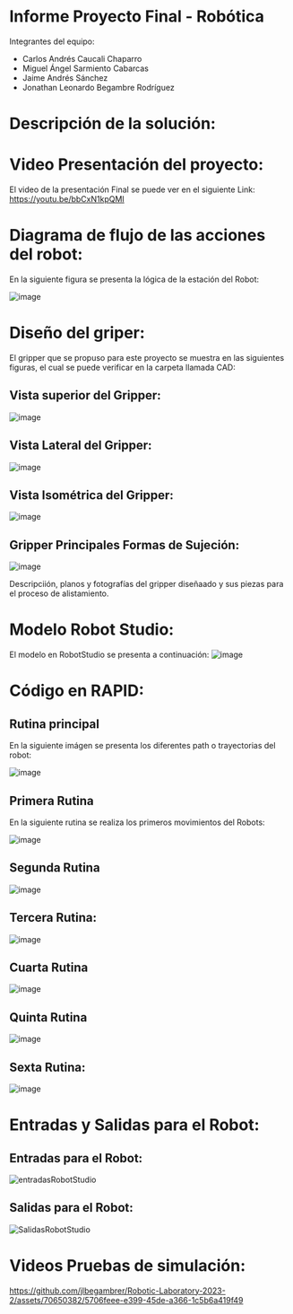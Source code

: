 # Informe Proyecto Final - Robótica
Integrantes del equipo:

- Carlos Andrés Caucali Chaparro
- Miguel Ángel Sarmiento Cabarcas
- Jaime Andrés Sánchez 
- Jonathan Leonardo Begambre Rodríguez

# Descripción de la solución:

# Video Presentación del proyecto:
El video de la presentación Final se puede ver en el siguiente Link:
https://youtu.be/bbCxN1kpQMI


# Diagrama de flujo de las acciones del robot:
En la siguiente figura se presenta la lógica de la estación del Robot:

![image](https://github.com/jlbegambrer/Robotic-Laboratory-2023-2/assets/70650382/fd6265b0-0629-4d02-a47d-d592e81870a1)


# Dise­ño del griper:
El gripper que se propuso para este proyecto se muestra en las siguientes figuras, el cual se puede verificar en la carpeta llamada CAD:
## Vista superior del Gripper: 
![image](https://github.com/jlbegambrer/Robotic-Laboratory-2023-2/assets/70650382/5851e1ab-b56b-4e6d-afe1-9ff557c7cefe)
## Vista Lateral del Gripper:

![image](https://github.com/jlbegambrer/Robotic-Laboratory-2023-2/assets/70650382/1ed72f1c-0c72-4852-be46-222c3b855c51)

## Vista Isométrica del Gripper: 
![image](https://github.com/jlbegambrer/Robotic-Laboratory-2023-2/assets/70650382/0d4dec16-508b-46c7-bb29-cb7ef9f57c14)

## Gripper Principales Formas de Sujeción:

![image](https://github.com/jlbegambrer/Robotic-Laboratory-2023-2/assets/70650382/52c021b8-d566-49eb-899e-9bcccd75ab5c)


Descripciión, planos y fotografías del gripper diseñaado y sus piezas para el proceso de alistamiento. 
# Modelo Robot Studio:

El modelo en RobotStudio se presenta a continuación:
![image](https://github.com/jlbegambrer/Robotic-Laboratory-2023-2/assets/70650382/57757c36-affa-4c72-8aae-e05c77f332bb)


# Código en RAPID:
## Rutina principal
En la siguiente imágen se presenta los diferentes path o trayectorias del robot:

![image](https://github.com/jlbegambrer/Robotic-Laboratory-2023-2/assets/70650382/ac885416-a82e-48b1-af23-6256ee47d7a9)
## Primera Rutina
En la siguiente rutina se realiza los primeros movimientos del Robots:

![image](https://github.com/jlbegambrer/Robotic-Laboratory-2023-2/assets/70650382/5adea245-1130-4b04-84d4-d6d0fe24899e)

## Segunda Rutina
![image](https://github.com/jlbegambrer/Robotic-Laboratory-2023-2/assets/70650382/14fa14f1-ae2b-43f3-8f63-121f3901cfbc)

## Tercera Rutina:
![image](https://github.com/jlbegambrer/Robotic-Laboratory-2023-2/assets/70650382/d78c302b-3a0f-40d1-b0b8-2effff2aa66f)

## Cuarta Rutina
![image](https://github.com/jlbegambrer/Robotic-Laboratory-2023-2/assets/70650382/0336e86c-470b-4f22-8232-bdf2bdebc226)


## Quinta Rutina

![image](https://github.com/jlbegambrer/Robotic-Laboratory-2023-2/assets/70650382/80a16b78-df54-4194-8fce-71b231e5e7e7)

## Sexta Rutina:

![image](https://github.com/jlbegambrer/Robotic-Laboratory-2023-2/assets/70650382/9d7ad35a-6237-467e-b621-93d0650c5033)


# Entradas y Salidas para el Robot:
## Entradas para el Robot:
![entradasRobotStudio](https://github.com/jlbegambrer/Robotic-Laboratory-2023-2/assets/70650382/6549bd79-3d5c-4ad6-aa3c-d4dd6573b11a)

## Salidas para el Robot:
![SalidasRobotStudio](https://github.com/jlbegambrer/Robotic-Laboratory-2023-2/assets/70650382/c5f23645-d56b-4b59-9b2b-14f2e8b07283)


# Videos Pruebas de simulación:


https://github.com/jlbegambrer/Robotic-Laboratory-2023-2/assets/70650382/5706feee-e399-45de-a366-1c5b6a419f49





